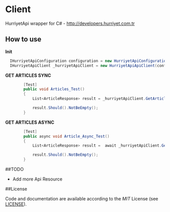 # Client
HurriyetApi wrapper for C# - http://developers.hurriyet.com.tr

## How to use  

**Init**  
```csharp
  IHurriyetApiConfiguration configuration = new HurriyetApiConfiguration("apikey");
  IHurriyetApiClient _hurriyetApiClient = new HurriyetApiApiClient(configuration);
```

**GET ARTICLES SYNC**  
```csharp
        [Test]
        public void Articles_Test()
        {
            List<ArticleResponse> result = _hurriyetApiClient.GetArticles().Result;

            result.Should().NotBeEmpty();
        }

```

**GET ARTICLES ASYNC**  
```csharp
        [Test]
        public async void Article_Async_Test()
        {
            List<ArticleResponse> result =  await _hurriyetApiClient.GetArticles();

            result.Should().NotBeEmpty();
        }

```

##TODO
- Add more Api Resource

##License

Code and documentation are available according to the *MIT* License (see [LICENSE](https://github.com/ziyasal/Httwrap/blob/master/LICENSE)).

